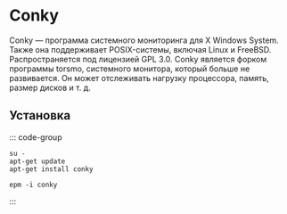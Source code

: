 # Conky

Conky — программа системного мониторинга для X Windows System. Также она поддерживает POSIX-системы, включая Linux и FreeBSD. Распространяется под лицензией GPL 3.0. Conky является форком программы torsmo, системного монитора, который больше не развивается. Он может отслеживать нагрузку процессора, память, размер дисков и т. д.


## Установка
::: code-group

```shell[apt-get]
su -
apt-get update
apt-get install conky
```
```shell[epm]
epm -i conky
```
:::